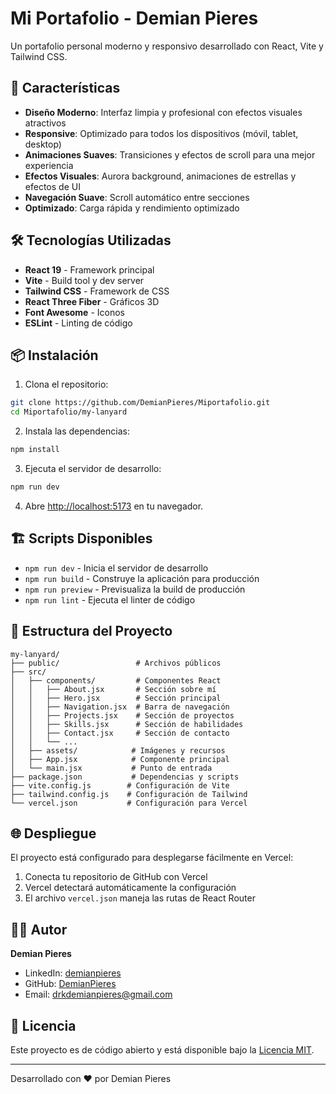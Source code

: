# Mi Portafolio - Demian Pieres

Un portafolio personal moderno y responsivo desarrollado con React, Vite y Tailwind CSS.

## 🚀 Características

- **Diseño Moderno**: Interfaz limpia y profesional con efectos visuales atractivos
- **Responsive**: Optimizado para todos los dispositivos (móvil, tablet, desktop)
- **Animaciones Suaves**: Transiciones y efectos de scroll para una mejor experiencia
- **Efectos Visuales**: Aurora background, animaciones de estrellas y efectos de UI
- **Navegación Suave**: Scroll automático entre secciones
- **Optimizado**: Carga rápida y rendimiento optimizado

## 🛠️ Tecnologías Utilizadas

- **React 19** - Framework principal
- **Vite** - Build tool y dev server
- **Tailwind CSS** - Framework de CSS
- **React Three Fiber** - Gráficos 3D
- **Font Awesome** - Iconos
- **ESLint** - Linting de código

## 📦 Instalación

1. Clona el repositorio:
```bash
git clone https://github.com/DemianPieres/Miportafolio.git
cd Miportafolio/my-lanyard
```

2. Instala las dependencias:
```bash
npm install
```

3. Ejecuta el servidor de desarrollo:
```bash
npm run dev
```

4. Abre [http://localhost:5173](http://localhost:5173) en tu navegador.

## 🏗️ Scripts Disponibles

- `npm run dev` - Inicia el servidor de desarrollo
- `npm run build` - Construye la aplicación para producción
- `npm run preview` - Previsualiza la build de producción
- `npm run lint` - Ejecuta el linter de código

## 📁 Estructura del Proyecto

```
my-lanyard/
├── public/                 # Archivos públicos
├── src/
│   ├── components/         # Componentes React
│   │   ├── About.jsx       # Sección sobre mí
│   │   ├── Hero.jsx        # Sección principal
│   │   ├── Navigation.jsx  # Barra de navegación
│   │   ├── Projects.jsx    # Sección de proyectos
│   │   ├── Skills.jsx      # Sección de habilidades
│   │   ├── Contact.jsx     # Sección de contacto
│   │   └── ...
│   ├── assets/            # Imágenes y recursos
│   ├── App.jsx            # Componente principal
│   └── main.jsx           # Punto de entrada
├── package.json           # Dependencias y scripts
├── vite.config.js        # Configuración de Vite
├── tailwind.config.js    # Configuración de Tailwind
└── vercel.json           # Configuración para Vercel
```

## 🌐 Despliegue

El proyecto está configurado para desplegarse fácilmente en Vercel:

1. Conecta tu repositorio de GitHub con Vercel
2. Vercel detectará automáticamente la configuración
3. El archivo `vercel.json` maneja las rutas de React Router

## 👨‍💻 Autor

**Demian Pieres**
- LinkedIn: [demianpieres](https://www.linkedin.com/in/demianpieres)
- GitHub: [DemianPieres](https://github.com/DemianPieres)
- Email: drkdemianpieres@gmail.com

## 📄 Licencia

Este proyecto es de código abierto y está disponible bajo la [Licencia MIT](LICENSE).

---

Desarrollado con ❤️ por Demian Pieres
